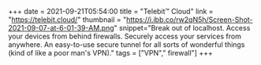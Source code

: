 +++
date = 2021-09-21T05:54:00
title = "Telebit™ Cloud"
link = "https://telebit.cloud/"
thumbnail = "https://i.ibb.co/rw2qN5h/Screen-Shot-2021-09-07-at-6-01-39-AM.png"
snippet="Break out of localhost. Access your devices from behind firewalls. Securely access your services from anywhere. An easy-to-use secure tunnel for all sorts of wonderful things (kind of like a poor man's VPN)."
tags = ["VPN"," firewall"]
+++
